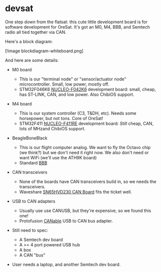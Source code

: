 # devsat
One step down from the flatsat: this cute little development board is for software development for OreSat. It's got an M0, M4, BBB, and Semtech radio all tied together via CAN.

Here's a block diagram:

[!image blockdiagram-whiteboard.png]

And here are some details:

- M0 board
    - This is our "terminal node" or "sensor/actuator node" microcontroller. Small, low power, mostly off.
    - STM32F046K6 [NUCLEO-F042K6](https://www.digikey.com/products/en?keywords=497-15980-ND) development board: small, cheap, has ST-LINK, CAN, and low power. Also ChibiOS support.
- M4 board
    - This is our system controller (C3, T&DH, etc). Needs some horsepower, but not tons. Core of OreSat!
    - STM32F411 [NUCLEO-F411RE](https://www.digikey.com/product-detail/en/stmicroelectronics/NUCLEO-F411RE/497-14711-ND/4866485) development board: *Still* cheap, CAN, lots of MHzand ChibiOS support.
- BeagleBoneBlack
    - This is our flight computer analog. We want to fly the Octavo chip (we think?) but we don't need it right now. We also don't need or want WiFi (we'll use the ATH9K board)
    - Standard [BBB](https://www.digikey.com/product-detail/en/ghi-electronics-llc/BBB01-SC-505/BBB01-SC-505-ND/6210999)
- CAN transceivers
    - None of the boards have CAN transceivers build in, so we needs the transceivers.
    - Waveshare [SN65HVD230 CAN Board](http://www.waveshare.com/sn65hvd230-can-board.htm) fits the ticket well.
- USB to CAN adapters
    - Usually use use CANUSB, but they're expensive, so we found this one!
    - Protofusion [CANable](https://www.tindie.com/products/protofusion/canable-usb-to-can-bus-adapter/) USB to CAN bus adapter.

- Still need to spec:
   - A Semtech dev board
   - A >= 4 port powered USB hub
   - A box
   - A CAN "bus"
- User needs a laptop, and another Semtech dev board.

